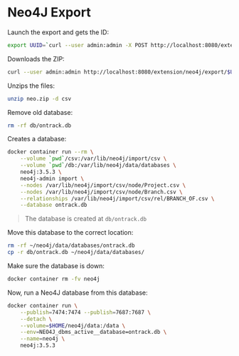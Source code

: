 Neo4J Export
============

Launch the export and gets the ID:

```bash
export UUID=`curl --user admin:admin -X POST http://localhost:8080/extension/neo4j/export | jq -r .uuid`
```

Downloads the ZIP:

```bash
curl --user admin:admin http://localhost:8080/extension/neo4j/export/$UUID --output neo.zip
```

Unzips the files:

```bash
unzip neo.zip -d csv
```

Remove old database:

```bash
rm -rf db/ontrack.db
```

Creates a database:

```bash
docker container run --rm \
    --volume `pwd`/csv:/var/lib/neo4j/import/csv \
    --volume `pwd`/db:/var/lib/neo4j/data/databases \
    neo4j:3.5.3 \
    neo4j-admin import \
    --nodes /var/lib/neo4j/import/csv/node/Project.csv \
    --nodes /var/lib/neo4j/import/csv/node/Branch.csv \
    --relationships /var/lib/neo4j/import/csv/rel/BRANCH_OF.csv \
    --database ontrack.db
```

> The database is created at `db/ontrack.db`

Move this database to the correct location:

```bash
rm -rf ~/neo4j/data/databases/ontrack.db
cp -r db/ontrack.db ~/neo4j/data/databases/
```

Make sure the database is down:

```bash
docker container rm -fv neo4j
```

Now, run a Neo4J database from this database:

```bash
docker container run \
    --publish=7474:7474 --publish=7687:7687 \
    --detach \
    --volume=$HOME/neo4j/data:/data \
    --env=NEO4J_dbms_active__database=ontrack.db \
    --name=neo4j \
    neo4j:3.5.3
```